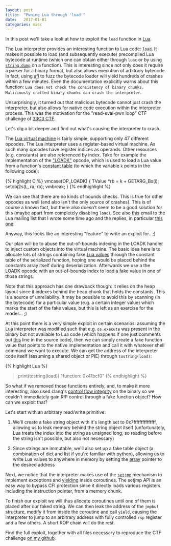 ```yaml
---
layout: post
title:  "Pwning Lua through 'load'"
date:   2017-01-01
categories: misc
---
```


In this post we'll take a look at how to exploit the `load` function in [Lua][lua].

The Lua interpreter provides an interesting function to Lua code: [`load`][load-api]. It makes it possible to load (and subsequently execute) precompiled Lua bytecode at runtime (which one can obtain either through `luac` or by using [`string.dump`][string-dump-api] on a function). This is interesting since not only does it require a parser for a binary format, but also allows execution of arbitrary bytecode. In fact, using [afl][afl-fuzzer] to fuzz the bytecode loader will yield hundreds of crashes within a few minutes. Even the documentation explicitly warns about this function: `Lua does not check the consistency of binary chunks. Maliciously crafted binary chunks can crash the interpreter`.

Unsurprisingly, it turned out that malicious bytecode cannot just crash the interpreter, but also allows for native code execution within the interpreter process. This was the motivation for the "read-eval-pwn loop" CTF challenge of [33C3 CTF][ctf].

Let's dig a bit deeper and find out what's causing the interpreter to crash.

The [Lua virtual machine][lua-vm] is fairly simple, supporting only 47 different opcodes. The Lua interpreter uses a register-based virtual machine. As such many opcodes have register indices as operands. Other resources (e.g. constants) are also referenced by index. Take for example the implementation of the ["LOADK"][loadk_opcode] opcode, which is used to load a Lua value from a function's [constant table][function_constant_table] (to which the variable `k` points in the following code):

{% highlight C %}
vmcase(OP_LOADK) {
    TValue *rb = k + GETARG_Bx(i);
    setobj2s(L, ra, rb);
    vmbreak;
}
{% endhighlight %}

We can see that there are no kinds of bounds checks. This is true for other opcodes as well (and also isn't the only source of crashes). This is of course a known fact, but there also doesn't seem to be a good solution for this (maybe apart from completely disabling `load`). See also [this][lua-mail] email to the Lua mailing list that I wrote some time ago and the replies, in particular [this one][lua-mail-reply].

Anyway, this looks like an interesting "feature" to write an exploit for.. ;)

Our plan will be to abuse the out-of-bounds indexing in the LOADK handler to inject custom objects into the virtual machine. The basic idea here is to allocate lots of strings containing fake [Lua values][lua_value] through the constant table of the serialized function, hoping one would be placed behind the constants array itself during deserialization. Afterwards we use a the LOADK opcode with an out-of-bounds index to load a fake value in one of those strings.

Note that this approach has one drawback though: it relies on the heap layout since it indexes behind the heap chunk that holds the constants. This is a source of unreliability. It may be possible to avoid this by scanning (in the bytecode) for a particular value (e.g. a certain integer value) which marks the start of the fake values, but this is left as an exercise for the reader... ;)

At this point there is a very simple exploit in certain scenarios: assuming the Lua interpreter was modified such that e.g. `os.execute` was present in the binary but not available to Lua code (which happens if one just comments out [this][disable-os.execute] line in the source code), then we can simply create a fake function value that points to the native implementation and call it with whatever shell command we want to execute. We can get the address of the interpreter code itself (assuming a shared object or PIE) through `tostring(load)`:

{% highlight Lua %}
> print(tostring(load))
"function: 0x41bcf0"
{% endhighlight %}

So what if we removed those functions entirely, and, to make it more interesting, also used clang's [control flow integrity][clang-cfi] on the binary so we couldn't immediately gain RIP control through a fake function object? How can we exploit that?

Let's start with an arbitrary read/write primitive:

1. We'll create a fake string object with it's length set to 0x7fffffffffffffff, allowing us to leak memory behind the string object itself (unfortunately, Lua treats the index into the string as unsigned long, so reading before the string isn't possible, but also not necessary)

2. Since strings are immutable, we'll also set up a fake table object (a combination of dict and list if you're familiar with python), allowing us to write Lua values to anywhere in memory by setting the [array][table_array] pointer to the desired address

Next, we notice that the interpreter makes use of the [`setjmp`][man-setjmp] mechanism to implement exceptions and [yielding][yield] inside coroutines. The setjmp API is an easy way to bypass CFI protection since it directly loads various registers, including the instruction pointer, from a memory chunk.

To finish our exploit we will thus allocate coroutines until one of them is placed after our faked string. We can then leak the address of the `jmpbuf` structure, modify it from inside the coroutine and call `yield`, causing the interpreter to jump to an arbitrary address with fully controlled `rsp` register and a few others. A short ROP chain will do the rest.

Find the full exploit, together with all files necessary to reproduce the CTF challenge [on my github][github-repo].

[lua]: https://lua.org
[load-api]: https://www.lua.org/manual/5.3/manual.html#pdf-load
[string-dump-api]: https://www.lua.org/manual/5.3/manual.html#pdf-string.dump
[afl-fuzzer]: http://lcamtuf.coredump.cx/afl/
[ctf]: https://33c3ctf.ccc.ac
[lua-vm]: https://github.com/dibyendumajumdar/ravi/blob/master/readthedocs/lua_bytecode_reference.rst
[loadk_opcode]: https://github.com/lua/lua/blob/08199ade4ace6addd63148df4c596d6b61def8cd/lvm.c#L807
[function_constant_table]: https://github.com/lua/lua/blob/08199ade4ace6addd63148df4c596d6b61def8cd/lobject.h#L420
[lua-mail]: http://lua-users.org/lists/lua-l/2016-12/msg00111.html
[lua-mail-reply]: http://lua-users.org/lists/lua-l/2016-12/msg00112.html
[lua_value]: https://github.com/lua/lua/blob/08199ade4ace6addd63148df4c596d6b61def8cd/lobject.h#L113
[disable-os.execute]: https://github.com/lua/lua/blob/08199ade4ace6addd63148df4c596d6b61def8cd/loslib.c#L388
[clang-cfi]: http://clang.llvm.org/docs/ControlFlowIntegrity.html
[table_array]: https://github.com/lua/lua/blob/08199ade4ace6addd63148df4c596d6b61def8cd/lobject.h#L502
[man-setjmp]: http://man7.org/linux/man-pages/man3/setjmp.3.html
[yield]: https://www.lua.org/manual/5.3/manual.html#pdf-coroutine.yield
[github-repo]: https://github.com/saelo/33c3ctf-repl
